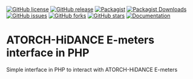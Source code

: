 [![GitHub license](https://img.shields.io/github/license/fawno/ATORCH-HiDANCE)](LICENSE)
[![GitHub release](https://img.shields.io/github/release/fawno/ATORCH-HiDANCE)](https://github.com/fawno/ATORCH-HiDANCE/releases)
[![Packagist](https://img.shields.io/packagist/v/fawno/atorch-hidance)](https://packagist.org/packages/fawno/atorch-hidance)
[![Packagist Downloads](https://img.shields.io/packagist/dt/fawno/atorch-hidance)](https://packagist.org/packages/fawno/atorch-hidance/stats)
[![GitHub issues](https://img.shields.io/github/issues/fawno/ATORCH-HiDANCE)](https://github.com/fawno/ATORCH-HiDANCE/issues)
[![GitHub forks](https://img.shields.io/github/forks/fawno/ATORCH-HiDANCE)](https://github.com/fawno/ATORCH-HiDANCE/network)
[![GitHub stars](https://img.shields.io/github/stars/fawno/ATORCH-HiDANCE)](https://github.com/fawno/ATORCH-HiDANCE/stargazers)
[![Documentation](https://img.shields.io/badge/documentation-blue)](docs)

# ATORCH-HiDANCE E-meters interface in PHP

Simple interface in PHP to interact with ATORCH-HiDANCE E-meters
